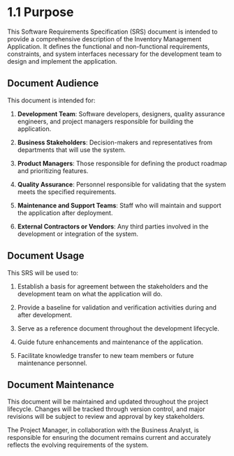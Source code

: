 # 1.1 Purpose

This Software Requirements Specification (SRS) document is intended to provide a comprehensive description of the Inventory Management Application. It defines the functional and non-functional requirements, constraints, and system interfaces necessary for the development team to design and implement the application.

## Document Audience

This document is intended for:

1. **Development Team**: Software developers, designers, quality assurance engineers, and project managers responsible for building the application.

2. **Business Stakeholders**: Decision-makers and representatives from departments that will use the system.

3. **Product Managers**: Those responsible for defining the product roadmap and prioritizing features.

4. **Quality Assurance**: Personnel responsible for validating that the system meets the specified requirements.

5. **Maintenance and Support Teams**: Staff who will maintain and support the application after deployment.

6. **External Contractors or Vendors**: Any third parties involved in the development or integration of the system.

## Document Usage

This SRS will be used to:

1. Establish a basis for agreement between the stakeholders and the development team on what the application will do.

2. Provide a baseline for validation and verification activities during and after development.

3. Serve as a reference document throughout the development lifecycle.

4. Guide future enhancements and maintenance of the application.

5. Facilitate knowledge transfer to new team members or future maintenance personnel.

## Document Maintenance

This document will be maintained and updated throughout the project lifecycle. Changes will be tracked through version control, and major revisions will be subject to review and approval by key stakeholders.

The Project Manager, in collaboration with the Business Analyst, is responsible for ensuring the document remains current and accurately reflects the evolving requirements of the system.
